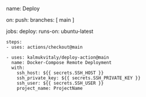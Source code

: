 name: Deploy

on:
  push:
    branches: [ main ]

jobs:
  deploy:
    runs-on: ubuntu-latest

    steps:
    - uses: actions/checkout@main

    - uses: kalmukvitaly/deploy-action@main
      name: Docker-Compose Remote Deployment
      with:
        ssh_host: ${{ secrets.SSH_HOST }}
        ssh_private_key: ${{ secrets.SSH_PRIVATE_KEY }}
        ssh_user: ${{ secrets.SSH_USER }}
        project_name: ProjectName

